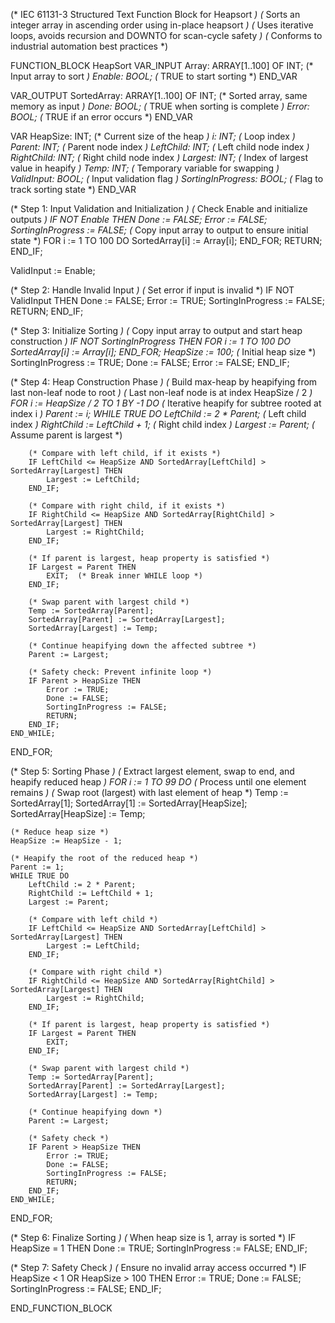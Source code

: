 (* IEC 61131-3 Structured Text Function Block for Heapsort *)
(* Sorts an integer array in ascending order using in-place heapsort *)
(* Uses iterative loops, avoids recursion and DOWNTO for scan-cycle safety *)
(* Conforms to industrial automation best practices *)

FUNCTION_BLOCK HeapSort
VAR_INPUT
    Array: ARRAY[1..100] OF INT;  (* Input array to sort *)
    Enable: BOOL;                 (* TRUE to start sorting *)
END_VAR

VAR_OUTPUT
    SortedArray: ARRAY[1..100] OF INT;  (* Sorted array, same memory as input *)
    Done: BOOL;                   (* TRUE when sorting is complete *)
    Error: BOOL;                  (* TRUE if an error occurs *)
END_VAR

VAR
    HeapSize: INT;                (* Current size of the heap *)
    i: INT;                       (* Loop index *)
    Parent: INT;                  (* Parent node index *)
    LeftChild: INT;               (* Left child node index *)
    RightChild: INT;              (* Right child node index *)
    Largest: INT;                 (* Index of largest value in heapify *)
    Temp: INT;                    (* Temporary variable for swapping *)
    ValidInput: BOOL;             (* Input validation flag *)
    SortingInProgress: BOOL;      (* Flag to track sorting state *)
END_VAR

(* Step 1: Input Validation and Initialization *)
(* Check Enable and initialize outputs *)
IF NOT Enable THEN
    Done := FALSE;
    Error := FALSE;
    SortingInProgress := FALSE;
    (* Copy input array to output to ensure initial state *)
    FOR i := 1 TO 100 DO
        SortedArray[i] := Array[i];
    END_FOR;
    RETURN;
END_IF;

ValidInput := Enable;

(* Step 2: Handle Invalid Input *)
(* Set error if input is invalid *)
IF NOT ValidInput THEN
    Done := FALSE;
    Error := TRUE;
    SortingInProgress := FALSE;
    RETURN;
END_IF;

(* Step 3: Initialize Sorting *)
(* Copy input array to output and start heap construction *)
IF NOT SortingInProgress THEN
    FOR i := 1 TO 100 DO
        SortedArray[i] := Array[i];
    END_FOR;
    HeapSize := 100;  (* Initial heap size *)
    SortingInProgress := TRUE;
    Done := FALSE;
    Error := FALSE;
END_IF;

(* Step 4: Heap Construction Phase *)
(* Build max-heap by heapifying from last non-leaf node to root *)
(* Last non-leaf node is at index HeapSize / 2 *)
FOR i := HeapSize / 2 TO 1 BY -1 DO
    (* Iterative heapify for subtree rooted at index i *)
    Parent := i;
    WHILE TRUE DO
        LeftChild := 2 * Parent;      (* Left child index *)
        RightChild := LeftChild + 1;  (* Right child index *)
        Largest := Parent;            (* Assume parent is largest *)
        
        (* Compare with left child, if it exists *)
        IF LeftChild <= HeapSize AND SortedArray[LeftChild] > SortedArray[Largest] THEN
            Largest := LeftChild;
        END_IF;
        
        (* Compare with right child, if it exists *)
        IF RightChild <= HeapSize AND SortedArray[RightChild] > SortedArray[Largest] THEN
            Largest := RightChild;
        END_IF;
        
        (* If parent is largest, heap property is satisfied *)
        IF Largest = Parent THEN
            EXIT;  (* Break inner WHILE loop *)
        END_IF;
        
        (* Swap parent with largest child *)
        Temp := SortedArray[Parent];
        SortedArray[Parent] := SortedArray[Largest];
        SortedArray[Largest] := Temp;
        
        (* Continue heapifying down the affected subtree *)
        Parent := Largest;
        
        (* Safety check: Prevent infinite loop *)
        IF Parent > HeapSize THEN
            Error := TRUE;
            Done := FALSE;
            SortingInProgress := FALSE;
            RETURN;
        END_IF;
    END_WHILE;
END_FOR;

(* Step 5: Sorting Phase *)
(* Extract largest element, swap to end, and heapify reduced heap *)
FOR i := 1 TO 99 DO  (* Process until one element remains *)
    (* Swap root (largest) with last element of heap *)
    Temp := SortedArray[1];
    SortedArray[1] := SortedArray[HeapSize];
    SortedArray[HeapSize] := Temp;
    
    (* Reduce heap size *)
    HeapSize := HeapSize - 1;
    
    (* Heapify the root of the reduced heap *)
    Parent := 1;
    WHILE TRUE DO
        LeftChild := 2 * Parent;
        RightChild := LeftChild + 1;
        Largest := Parent;
        
        (* Compare with left child *)
        IF LeftChild <= HeapSize AND SortedArray[LeftChild] > SortedArray[Largest] THEN
            Largest := LeftChild;
        END_IF;
        
        (* Compare with right child *)
        IF RightChild <= HeapSize AND SortedArray[RightChild] > SortedArray[Largest] THEN
            Largest := RightChild;
        END_IF;
        
        (* If parent is largest, heap property is satisfied *)
        IF Largest = Parent THEN
            EXIT;
        END_IF;
        
        (* Swap parent with largest child *)
        Temp := SortedArray[Parent];
        SortedArray[Parent] := SortedArray[Largest];
        SortedArray[Largest] := Temp;
        
        (* Continue heapifying down *)
        Parent := Largest;
        
        (* Safety check *)
        IF Parent > HeapSize THEN
            Error := TRUE;
            Done := FALSE;
            SortingInProgress := FALSE;
            RETURN;
        END_IF;
    END_WHILE;
END_FOR;

(* Step 6: Finalize Sorting *)
(* When heap size is 1, array is sorted *)
IF HeapSize = 1 THEN
    Done := TRUE;
    SortingInProgress := FALSE;
END_IF;

(* Step 7: Safety Check *)
(* Ensure no invalid array access occurred *)
IF HeapSize < 1 OR HeapSize > 100 THEN
    Error := TRUE;
    Done := FALSE;
    SortingInProgress := FALSE;
END_IF;

END_FUNCTION_BLOCK
